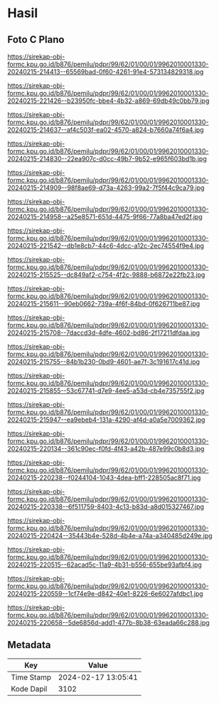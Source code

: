 # Hasil

## Foto C Plano

https://sirekap-obj-formc.kpu.go.id/b876/pemilu/pdpr/99/62/01/00/01/9962010001330-20240215-214413--65569bad-0f60-4261-91e4-573134829318.jpg

https://sirekap-obj-formc.kpu.go.id/b876/pemilu/pdpr/99/62/01/00/01/9962010001330-20240215-221426--b23950fc-bbe4-4b32-a869-69db49c0bb79.jpg

https://sirekap-obj-formc.kpu.go.id/b876/pemilu/pdpr/99/62/01/00/01/9962010001330-20240215-214637--af4c503f-ea02-4570-a824-b7660a74f6a4.jpg

https://sirekap-obj-formc.kpu.go.id/b876/pemilu/pdpr/99/62/01/00/01/9962010001330-20240215-214830--22ea907c-d0cc-49b7-9b52-e965f603bd1b.jpg

https://sirekap-obj-formc.kpu.go.id/b876/pemilu/pdpr/99/62/01/00/01/9962010001330-20240215-214909--98f8ae69-d73a-4263-99a2-7f5f44c9ca79.jpg

https://sirekap-obj-formc.kpu.go.id/b876/pemilu/pdpr/99/62/01/00/01/9962010001330-20240215-214958--a25e8571-651d-4475-9f66-77a8ba47ed2f.jpg

https://sirekap-obj-formc.kpu.go.id/b876/pemilu/pdpr/99/62/01/00/01/9962010001330-20240215-221542--db1e8cb7-44c6-4dcc-a12c-2ec74554f9e4.jpg

https://sirekap-obj-formc.kpu.go.id/b876/pemilu/pdpr/99/62/01/00/01/9962010001330-20240215-215525--dc849af2-c754-4f2c-9888-b6872e22fb23.jpg

https://sirekap-obj-formc.kpu.go.id/b876/pemilu/pdpr/99/62/01/00/01/9962010001330-20240215-215611--90eb0662-739a-4f6f-84bd-0f626711be87.jpg

https://sirekap-obj-formc.kpu.go.id/b876/pemilu/pdpr/99/62/01/00/01/9962010001330-20240215-215708--7daccd3d-4dfe-4602-bd86-2f17211dfdaa.jpg

https://sirekap-obj-formc.kpu.go.id/b876/pemilu/pdpr/99/62/01/00/01/9962010001330-20240215-215755--84b1b230-0bd9-4601-ae7f-3c191617c41d.jpg

https://sirekap-obj-formc.kpu.go.id/b876/pemilu/pdpr/99/62/01/00/01/9962010001330-20240215-215855--53c67741-d7e9-4ee5-a53d-cb4e735755f2.jpg

https://sirekap-obj-formc.kpu.go.id/b876/pemilu/pdpr/99/62/01/00/01/9962010001330-20240215-215947--ea9ebeb4-131a-4290-af4d-a0a5e7009362.jpg

https://sirekap-obj-formc.kpu.go.id/b876/pemilu/pdpr/99/62/01/00/01/9962010001330-20240215-220134--361c90ec-f0fd-4f43-a42b-487e99c0b8d3.jpg

https://sirekap-obj-formc.kpu.go.id/b876/pemilu/pdpr/99/62/01/00/01/9962010001330-20240215-220238--f0244104-1043-4dea-bff1-228505ac8f71.jpg

https://sirekap-obj-formc.kpu.go.id/b876/pemilu/pdpr/99/62/01/00/01/9962010001330-20240215-220338--6f511759-8403-4c13-b83d-a8d015327467.jpg

https://sirekap-obj-formc.kpu.go.id/b876/pemilu/pdpr/99/62/01/00/01/9962010001330-20240215-220424--35443b4e-528d-4b4e-a74a-a340485d249e.jpg

https://sirekap-obj-formc.kpu.go.id/b876/pemilu/pdpr/99/62/01/00/01/9962010001330-20240215-220515--62acad5c-11a9-4b31-b556-655be93afbf4.jpg

https://sirekap-obj-formc.kpu.go.id/b876/pemilu/pdpr/99/62/01/00/01/9962010001330-20240215-220559--1cf74e9e-d842-40e1-8226-6e6027afdbc1.jpg

https://sirekap-obj-formc.kpu.go.id/b876/pemilu/pdpr/99/62/01/00/01/9962010001330-20240215-220658--5de6856d-add1-477b-8b38-63eada66c288.jpg


## Metadata

| Key        | Value               |
| ---------- | ------------------- |
| Time Stamp | 2024-02-17 13:05:41 |
| Kode Dapil | 3102                |



